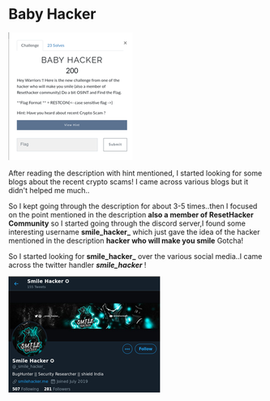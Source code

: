 # Baby Hacker

![](./Images/BabyHacker.png)


After reading the description with hint mentioned, I started looking for some blogs about the recent crypto scams! I came across various blogs but it didn't helped me much..

So I kept going through the description for about 3-5 times..then I focused on the point mentioned in the description **also a member of ResetHacker Community** so I started going through the discord server,I found some interesting username **smile_hacker_** which just gave the idea of the hacker mentioned in the description **hacker who will make you smile** Gotcha!

So I started looking for **smile_hacker_** over the various social media..I came across the twitter handler **_smile_hacker_** !

![](./Images/smilehackertwitter.png)


